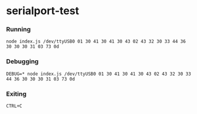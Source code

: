 # serialport-test

### Running

`node index.js /dev/ttyUSB0 01 30 41 30 41 30 43 02 43 32 30 33 44 36 30 30 30 31 03 73 0d`

### Debugging 

`DEBUG=* node index.js /dev/ttyUSB0 01 30 41 30 41 30 43 02 43 32 30 33 44 36 30 30 30 31 03 73 0d`

### Exiting

`CTRL+C`